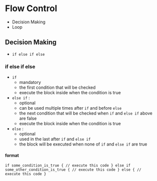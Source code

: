 # Flow Control
- Decision Making
- Loop

## Decision Making
- `if else if else`

### if else if else
- `if` 
    - mandatory
    - the first condition that will be checked
    - execute the block inside when the condition is true
- `else if` : 
    - optional
    - can be used multiple times after `if` and before `else`
    - the next condition that will be checked when `if` and `else if` above are false
    - execute the block inside when the condition is true
- `else` : 
    - optional
    - used in the last after `if` and `else if`
    - the block will be executed when none of `if` and `else if` are true

#### format
`
if some_condition_is_true {
    // execute this code
} else if some_other_condition_is_true {
    // execute this code
} else {
    // execute this code
}
`